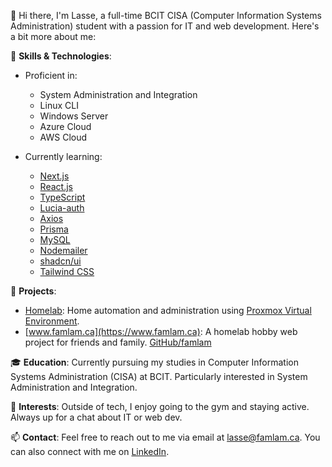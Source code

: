 👋 Hi there, I'm Lasse, a full-time BCIT CISA (Computer Information Systems Administration) student with a passion for IT and web development. Here's a bit more about me:

🚀 **Skills & Technologies**:
- Proficient in:
    - System Administration and Integration
    - Linux CLI
    - Windows Server
    - Azure Cloud
    - AWS Cloud
    
- Currently learning:
    - [Next.js](https://nextjs.org "Next JS")
    - [React.js](https://react.dev "React JS")
    - [TypeScript](https://www.typescriptlang.org/ "TypeScript")
    - [Lucia-auth](https://lucia-auth.com/ "Lucia-auth")
    - [Axios](https://axios-http.com/ "Axios")
    - [Prisma](https://prisma.io "Prisma")
    - [MySQL](https://www.mysql.com/ "MySQL")
    - [Nodemailer](https://www.nodemailer.com/ "Nodemailer")
    - [shadcn/ui](https://ui.shadcn.com/ "shadcn/ui")
    - [Tailwind CSS](https://tailwindcss.com "Tailwind CSS")

💼 **Projects**:
- [Homelab](https://www.famlam.ca/dashboard): Home automation and administration using [Proxmox Virtual Environment](https://www.proxmox.com/en/proxmox-virtual-environment/overview).
- [www.famlam.ca](https://www.famlam.ca): A homelab hobby web project for friends and family. [GitHub/famlam](https://github.com/SlickYeet/famlam)

🎓 **Education**:
Currently pursuing my studies in Computer Information Systems Administration (CISA) at BCIT. Particularly interested in System Administration and Integration.

🌟 **Interests**:
Outside of tech, I enjoy going to the gym and staying active. Always up for a chat about IT or web dev.

📫 **Contact**:
Feel free to reach out to me via email at [lasse@famlam.ca](mailto:lasse@famlam.ca). You can also connect with me on [LinkedIn](https://www.linkedin.com/in/lasse-lammers-90a050234/).
